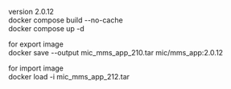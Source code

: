 version 2.0.12\
docker compose build --no-cache\
docker compose up -d

for export image\
docker save --output mic_mms_app_210.tar mic/mms_app:2.0.12

for import image\
docker load -i mic_mms_app_212.tar